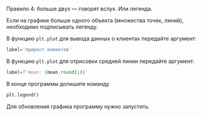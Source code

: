 Правило 4: больше двух — говорят вслух. Или легенда.

Если на графике больше одного объекта (множества точек, линий), необходимо подписывать легенду.

В функцию `plt.plot` для вывода данных о клиентах передайте аргумент:
```python
label='прирост клиентов'
```

В функцию `plt.plot` для отрисовки средней линии передайте аргумент:
```python
label=f'mean: {mean.round(1)}'
```

В конце программы допишите команду
```python
plt.legend()
```

Для обновления графика программу нужно запустить.
